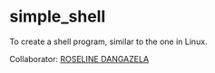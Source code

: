 # simple_shell

To create a shell program, similar to the one in Linux.

Collaborator: [ROSELINE DANGAZELA](https://github.com/LynneDC)
